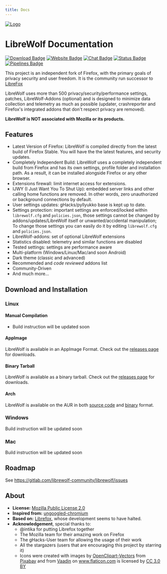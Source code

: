```yaml
---
title: Docs
---
```


[![Logo](https://gitlab.com/librewolf-community/librewolf/raw/master/branding/logo/Logo.svg)](/)

# LibreWolf Documentation
[![Download Badge](https://img.shields.io/badge/Download-purple.svg)](https://gitlab.com/librewolf-community/librewolf/releases)
[![Website Badge](https://img.shields.io/badge/Website-librewolf--community.gitlab.io-blue.svg)](https://LibreWolf-Community.gitlab.io)
[![Chat Badge](https://img.shields.io/badge/Chat-Gitter-blue.svg)](https://gitter.im/librewolf-community/librewolf)
[![Status Badge](https://img.shields.io/badge/Status-Active_Development-brightgreen.svg)](https://gitlab.com/librewolf-community/librewolf/commits/master)
[![Pipelines Badge](https://gitlab.com/librewolf-community/librewolf/badges/master/pipeline.svg)](https://gitlab.com/librewolf-community/librewolf/pipelines)

This project is an independent fork of Firefox, with the primary goals of privacy security and user freedom. It is the community run successor to [LibreFox](https://github.com/intika/Librefox)

LibreWolf uses more than 500 privacy/security/performance settings, patches, LibreWolf-Addons (optional) and is designed to minimize data collection and telemetry as much as possible (updater, crashreporter and Firefox's integrated addons that don't respect privacy are removed).

**LibreWolf is NOT associated with Mozilla or its products.**


## Features
- Latest Version of Firefox: LibreWolf is compiled directly from the latest build of Firefox Stable. You will have the the latest features, and security updates.
- Completely Independent Build: LibreWolf uses a completely independent build from Firefox and has its own settings, profile folder and installation path. As a result, it can be installed alongside Firefox or any other browser.
- Extensions firewall: limit internet access for extensions.
- IJWY (I Just Want You To Shut Up): embedded server links and other calling home functions are removed. In other words, zero unauthorized or background connections by default.
- User settings updates: gHacks/pyllyukko base is kept up to date.
- Settings protection: important settings are enforced/locked within `librewolf.cfg` and `policies.json`, those settings cannot be changed by addons/updates/LibreWolf itself or unwanted/accidental manipulation; To change those settings you can easily do it by editing `librewolf.cfg` and `policies.json`.
- LibreWolf-addons: set of optional LibreWolf extensions
- Statistics disabled: telemetry and similar functions are disabled
- Tested settings: settings are performance aware
- Multi-platform (Windows/Linux/Mac/and soon Android)
- Dark theme (classic and advanced)
- Recommended and *code reviewed* addons list
- Community-Driven
- And much more...


## Download and Installation

### Linux

#### Manual Compilation
- Build instruction will be updated soon

#### AppImage
LibreWolf is available in an AppImage Format. Check out the [releases page](https://gitlab.com/librewolf-community/librewolf/-/releases) for downloads.

#### Binary Tarball
LibreWolf is available as a binary tarball. Check out the [releases page](https://gitlab.com/librewolf-community/librewolf/-/releases) for downloads.


#### Arch
LibreWolf is available on the AUR in both [source code](https://aur.archlinux.org/packages/librewolf/) and [binary](https://aur.archlinux.org/packages/librewolf-bin) format.

### Windows
Build instruction will be updated soon

### Mac
Build instruction will be updated soon

## Roadmap
See https://gitlab.com/librewolf-community/librewolf/issues


## About
* **License:** [Mozilla Public License 2.0](https://gitlab.com/librewolf-community/librewolf/blob/master/LICENSE)
* **Inspired from:** [ungoogled-chromium](https://github.com/Eloston/ungoogled-chromium)
* **Based on:** [Librefox](https://github.com/intika/Librefox), whose development seems to have halted.
* **Acknowledgement**, special thanks to:
    * @intika for putting Librefox together
    * The Mozilla team for their amazing work on Firefox
    * The gHacks-User team for allowing the usage of their work
    * All the stargazers (users that are encouraging this project by starring it)
    * Icons were created with images by [OpenClipart-Vectors](https://pixabay.com/users/OpenClipart-Vectors-30363) from [Pixabay](https://pixabay.com) and from <a href="https://www.flaticon.com/authors/vaadin" title="Vaadin">Vaadin</a> on <a href="https://www.flaticon.com/" title="Flaticon">www.flaticon.com</a> is licensed by <a href="http://creativecommons.org/licenses/by/3.0/" title="Creative Commons BY 3.0" target="_blank">CC 3.0 BY</a>
